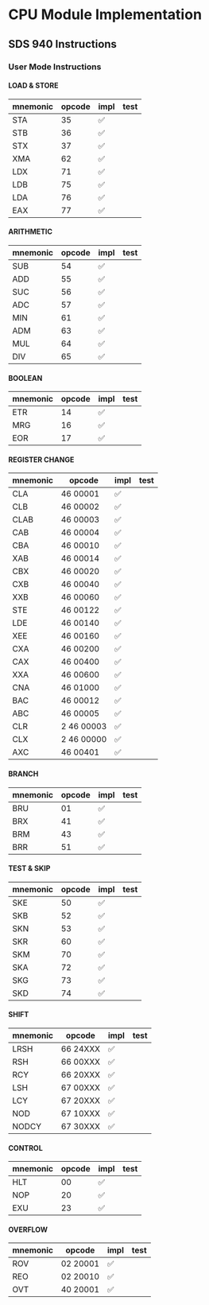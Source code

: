 # CPU Module Implementation

## SDS 940 Instructions

### User Mode Instructions

#### LOAD & STORE

|mnemonic|opcode|impl|test|
|--------|------|----|----|
|STA|35|✅||
|STB|36|✅||
|STX|37|✅||
|XMA|62|✅||
|LDX|71|✅||
|LDB|75|✅||
|LDA|76|✅||
|EAX|77|✅||

#### ARITHMETIC

|mnemonic|opcode|impl|test|
|--------|------|----|----|
|SUB|54|✅||
|ADD|55|✅||
|SUC|56|✅||
|ADC|57|✅||
|MIN|61|✅||
|ADM|63|✅||
|MUL|64|✅||
|DIV|65|✅||

#### BOOLEAN

|mnemonic|opcode|impl|test|
|--------|------|----|----|
|ETR|14|✅||
|MRG|16|✅||
|EOR|17|✅||

#### REGISTER CHANGE

|mnemonic|opcode|impl|test|
|--------|------|----|----|
|CLA|46 00001|✅||
|CLB|46 00002|✅||
|CLAB|46 00003|✅||
|CAB|46 00004|✅||
|CBA|46 00010|✅||
|XAB|46 00014|✅||
|CBX|46 00020|✅||
|CXB|46 00040|✅||
|XXB|46 00060|✅||
|STE|46 00122|✅||
|LDE|46 00140|✅||
|XEE|46 00160|✅||
|CXA|46 00200|✅||
|CAX|46 00400|✅||
|XXA|46 00600|✅||
|CNA|46 01000|✅||
|BAC|46 00012|✅||
|ABC|46 00005|✅||
|CLR|2 46 00003|✅||
|CLX|2 46 00000|✅||
|AXC|46 00401|✅||

#### BRANCH

|mnemonic|opcode|impl|test|
|--------|------|----|----|
|BRU|01|✅||
|BRX|41|✅||
|BRM|43|✅||
|BRR|51|✅||

#### TEST & SKIP

|mnemonic|opcode|impl|test|
|--------|------|----|----|
|SKE|50|✅||
|SKB|52|✅||
|SKN|53|✅||
|SKR|60|✅||
|SKM|70|✅||
|SKA|72|✅||
|SKG|73|✅||
|SKD|74|✅||

#### SHIFT

|mnemonic|opcode|impl|test|
|--------|------|----|----|
|LRSH|66 24XXX|✅||
|RSH|66 00XXX|✅||
|RCY|66 20XXX|✅||
|LSH|67 00XXX|✅||
|LCY|67 20XXX|✅||
|NOD|67 10XXX|✅||
|NODCY|67 30XXX|✅||

#### CONTROL

|mnemonic|opcode|impl|test|
|--------|------|----|----|
|HLT|00|✅||
|NOP|20|✅||
|EXU|23|✅||

#### OVERFLOW

|mnemonic|opcode|impl|test|
|--------|------|----|----|
|ROV|02 20001|✅||
|REO|02 20010|✅||
|OVT|40 20001|✅||
